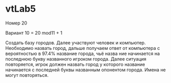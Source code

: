 # vtLab5

Номер 20

Вариант 10 = 20 mod11 + 1

Создать базу городов. Далее участвуют человек и компьютер. Необходимо назвать город, дальше получаем ответ от компьютера с вероятностью в 97.4% название города, чьё назва ние начинается на последнюю букву названного игроком города. Далее ситуация повторяется, игрок должен назвать город у которого название начинается с последней буквы названным опонентом города. Имена не могут повторяться.
